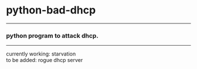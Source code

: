 # python-bad-dhcp
---
### python program to attack dhcp.
---
currently working: starvation\
to be added: rogue dhcp server
